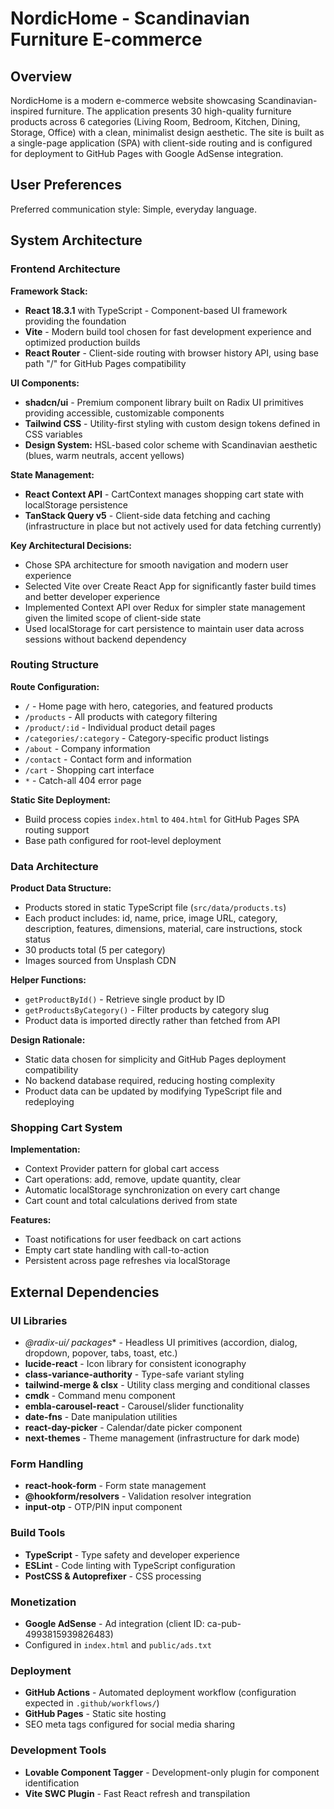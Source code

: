 # NordicHome - Scandinavian Furniture E-commerce

## Overview

NordicHome is a modern e-commerce website showcasing Scandinavian-inspired furniture. The application presents 30 high-quality furniture products across 6 categories (Living Room, Bedroom, Kitchen, Dining, Storage, Office) with a clean, minimalist design aesthetic. The site is built as a single-page application (SPA) with client-side routing and is configured for deployment to GitHub Pages with Google AdSense integration.

## User Preferences

Preferred communication style: Simple, everyday language.

## System Architecture

### Frontend Architecture

**Framework Stack:**
- **React 18.3.1** with TypeScript - Component-based UI framework providing the foundation
- **Vite** - Modern build tool chosen for fast development experience and optimized production builds
- **React Router** - Client-side routing with browser history API, using base path "/" for GitHub Pages compatibility

**UI Components:**
- **shadcn/ui** - Premium component library built on Radix UI primitives providing accessible, customizable components
- **Tailwind CSS** - Utility-first styling with custom design tokens defined in CSS variables
- **Design System:** HSL-based color scheme with Scandinavian aesthetic (blues, warm neutrals, accent yellows)

**State Management:**
- **React Context API** - CartContext manages shopping cart state with localStorage persistence
- **TanStack Query v5** - Client-side data fetching and caching (infrastructure in place but not actively used for data fetching currently)

**Key Architectural Decisions:**
- Chose SPA architecture for smooth navigation and modern user experience
- Selected Vite over Create React App for significantly faster build times and better developer experience
- Implemented Context API over Redux for simpler state management given the limited scope of client-side state
- Used localStorage for cart persistence to maintain user data across sessions without backend dependency

### Routing Structure

**Route Configuration:**
- `/` - Home page with hero, categories, and featured products
- `/products` - All products with category filtering
- `/product/:id` - Individual product detail pages
- `/categories/:category` - Category-specific product listings
- `/about` - Company information
- `/contact` - Contact form and information
- `/cart` - Shopping cart interface
- `*` - Catch-all 404 error page

**Static Site Deployment:**
- Build process copies `index.html` to `404.html` for GitHub Pages SPA routing support
- Base path configured for root-level deployment

### Data Architecture

**Product Data Structure:**
- Products stored in static TypeScript file (`src/data/products.ts`)
- Each product includes: id, name, price, image URL, category, description, features, dimensions, material, care instructions, stock status
- 30 products total (5 per category)
- Images sourced from Unsplash CDN

**Helper Functions:**
- `getProductById()` - Retrieve single product by ID
- `getProductsByCategory()` - Filter products by category slug
- Product data is imported directly rather than fetched from API

**Design Rationale:**
- Static data chosen for simplicity and GitHub Pages deployment compatibility
- No backend database required, reducing hosting complexity
- Product data can be updated by modifying TypeScript file and redeploying

### Shopping Cart System

**Implementation:**
- Context Provider pattern for global cart access
- Cart operations: add, remove, update quantity, clear
- Automatic localStorage synchronization on every cart change
- Cart count and total calculations derived from state

**Features:**
- Toast notifications for user feedback on cart actions
- Empty cart state handling with call-to-action
- Persistent across page refreshes via localStorage

## External Dependencies

### UI Libraries
- **@radix-ui/* packages** - Headless UI primitives (accordion, dialog, dropdown, popover, tabs, toast, etc.)
- **lucide-react** - Icon library for consistent iconography
- **class-variance-authority** - Type-safe variant styling
- **tailwind-merge & clsx** - Utility class merging and conditional classes
- **cmdk** - Command menu component
- **embla-carousel-react** - Carousel/slider functionality
- **date-fns** - Date manipulation utilities
- **react-day-picker** - Calendar/date picker component
- **next-themes** - Theme management (infrastructure for dark mode)

### Form Handling
- **react-hook-form** - Form state management
- **@hookform/resolvers** - Validation resolver integration
- **input-otp** - OTP/PIN input component

### Build Tools
- **TypeScript** - Type safety and developer experience
- **ESLint** - Code linting with TypeScript configuration
- **PostCSS & Autoprefixer** - CSS processing

### Monetization
- **Google AdSense** - Ad integration (client ID: ca-pub-4993815939826483)
- Configured in `index.html` and `public/ads.txt`

### Deployment
- **GitHub Actions** - Automated deployment workflow (configuration expected in `.github/workflows/`)
- **GitHub Pages** - Static site hosting
- SEO meta tags configured for social media sharing

### Development Tools
- **Lovable Component Tagger** - Development-only plugin for component identification
- **Vite SWC Plugin** - Fast React refresh and transpilation
